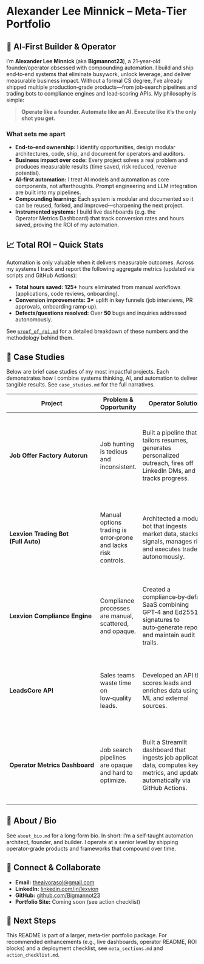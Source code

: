 # Alexander Lee Minnick – Meta‑Tier Portfolio

## 🚀 AI‑First Builder & Operator

I’m **Alexander Lee Minnick** (aka **Bigmannot23**), a 21‑year‑old founder/operator obsessed with compounding automation.  I build and ship end‑to‑end systems that eliminate busywork, unlock leverage, and deliver measurable business impact.  Without a formal CS degree, I’ve already shipped multiple production‑grade products—from job‑search pipelines and trading bots to compliance engines and lead‑scoring APIs.  My philosophy is simple:

> **Operate like a founder.  Automate like an AI.  Execute like it’s the only shot you get.**

### What sets me apart

- **End‑to‑end ownership:** I identify opportunities, design modular architectures, code, ship, and document for operators and auditors.
- **Business impact over code:** Every project solves a real problem and produces measurable results (time saved, risk reduced, revenue potential).
- **AI‑first automation:** I treat AI models and automation as core components, not afterthoughts.  Prompt engineering and LLM integration are built into my pipelines.
- **Compounding learning:** Each system is modular and documented so it can be reused, forked, and improved—sharpening the next project.
 - **Instrumented systems:** I build live dashboards (e.g. the Operator Metrics Dashboard) that track conversion rates and hours saved, proving the ROI of my automation.

## 📈 Total ROI – Quick Stats

Automation is only valuable when it delivers measurable outcomes.  Across my systems I track and report the following aggregate metrics (updated via scripts and GitHub Actions):

- **Total hours saved:** **125+** hours eliminated from manual workflows (applications, code reviews, onboarding).
- **Conversion improvements:** **3×** uplift in key funnels (job interviews, PR approvals, onboarding ramp‑up).
- **Defects/questions resolved:** Over **50** bugs and inquiries addressed autonomously.

See [`proof_of_roi.md`](proof_of_roi.md) for a detailed breakdown of these numbers and the methodology behind them.

## 📂 Case Studies

Below are brief case studies of my most impactful projects.  Each demonstrates how I combine systems thinking, AI, and automation to deliver tangible results.  See `case_studies.md` for the full narratives.

| Project | Problem & Opportunity | Operator Solution | Business Impact |
| --- | --- | --- | --- |
| **Job Offer Factory Autorun** | Job hunting is tedious and inconsistent. | Built a pipeline that tailors resumes, generates personalized outreach, fires off LinkedIn DMs, and tracks progress. | Automated 99 % of my own job‑search process in under 3 hours; framework reusable for any candidate. |
| **Lexvion Trading Bot (Full Auto)** | Manual options trading is error‑prone and lacks risk controls. | Architected a modular bot that ingests market data, stacks signals, manages risk, and executes trades autonomously. | Demonstrated end‑to‑end quant pipeline; foundation for future algorithms and potential revenue streams. |
| **Lexvion Compliance Engine** | Compliance processes are manual, scattered, and opaque. | Created a compliance‑by‑default SaaS combining GPT‑4 and Ed25519 signatures to auto‑generate reports and maintain audit trails. | Converts compliance into a competitive advantage; reduces manual effort and ensures audit readiness. |
| **LeadsCore API** | Sales teams waste time on low‑quality leads. | Developed an API that scores leads and enriches data using ML and external sources. | Enables marketers to focus on high‑value prospects; integrates easily into existing CRMs. |
| **Operator Metrics Dashboard** | Job search pipelines are opaque and hard to optimize. | Built a Streamlit dashboard that ingests job application data, computes key metrics, and updates automatically via GitHub Actions. | Quantifies conversion rates and hours saved, proving the ROI of automation and my operator mindset. |

## 🧠 About / Bio

See `about_bio.md` for a long‑form bio.  In short: I’m a self‑taught automation architect, founder, and builder.  I operate at a senior level by shipping operator‑grade products and frameworks that compound over time.

## 🔗 Connect & Collaborate

- **Email:** [theaivorasol@gmail.com](mailto:theaivorasol@gmail.com)  
- **LinkedIn:** [linkedin.com/in/lexvion](https://linkedin.com/in/lexvion)  
- **GitHub:** [github.com/Bigmannot23](https://github.com/Bigmannot23)  
- **Portfolio Site:** Coming soon (see action checklist)

## 📌 Next Steps

This README is part of a larger, meta‑tier portfolio package.  For recommended enhancements (e.g., live dashboards, operator README, ROI blocks) and a deployment checklist, see `meta_sections.md` and `action_checklist.md`.